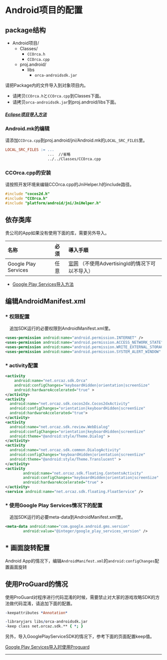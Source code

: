 # Android项目的配置

## package结构

* Android项目/
  * Classes/
    * `CCOrca.h`
    * `CCOrca.cpp`
  * proj.android/
    * libs
      * `orca-androidsdk.jar`


请把Package内的文件导入到对象项目内。
  * 请拷贝`CCOrca.h`と`CCOrca.cpp`到Classes下面。
  * 请拷贝`orca-androidsdk.jar`到proj.android/libs下面。

##### [Eclipse项目导入方法](/lang/cn/doc/integration/eclipse)

### Android.mk的编辑

请添加`CCOrca.cpp`到proj.android/jni/Android.mk的`LOCAL_SRC_FILES`里。

```mk
LOCAL_SRC_FILES := ...
                   ...  //省略
                   ../../Classes/CCOrca.cpp
```

### CCOrca.cpp的安装

请按照开发环境来编辑CCOrca.cpp的JniHelper.h的include路径。

 ```c++
#include "cocos2d.h"
#include "CCOrca.h"
#include "platform/android/jni/JniHelper.h"
 ```

## 依存类库

贵公司的App如果没有使用下面的库，需要另外导入。

|名称|必须|導入手順|
|:--|:--|:--|
|Google Play Services|任意|[官网](https://developers.google.com/android/guides/setup)  （不使用AdvertisingId的情况下可以不导入）|
* [Google Play Services导入方法](/lang/cn/doc/google_play_services)

## 编辑AndroidManifest.xml

### * 权限配置

　追加SDK运行的必要权限到AndroidManifest.xml里。

```xml
<uses-permission android:name="android.permission.INTERNET" />
<uses-permission android:name="android.permission.ACCESS_NETWORK_STATE" />
<uses-permission android:name="android.permission.WRITE_EXTERNAL_STORAGE" />
<uses-permission android:name="android.permission.SYSTEM_ALERT_WINDOW" />
```

### * activity配置

```xml
<activity
    android:name="net.orcaz.sdk.Orca"
    android:configChanges="keyboardHidden|orientation|screenSize"
    android:hardwareAccelerated="true" >
</activity>        
<activity
  android:name="net.orcaz.sdk.cocos2dx.Cocos2dxActivity"
  android:configChanges="orientation|keyboardHidden|screenSize"
  android:hardwareAccelerated="true">
</activity>
<activity
  android:name="net.orcaz.sdk.review.WebDialog"
  android:configChanges="orientation|keyboardHidden|screenSize"
  android:theme="@android:style/Theme.Dialog" >
</activity>
<activity
  android:name="net.orcaz.sdk.common.DialogActivity"
  android:configChanges="keyboardHidden|orientation|screenSize"
  android:theme="@android:style/Theme.Translucent" >
</activity>
<activity
        android:name="net.orcaz.sdk.floating.ContentsActivity"
        android:configChanges="keyboardHidden|orientation|screenSize"
        android:hardwareAccelerated="true" >
</activity>
<service android:name="net.orcaz.sdk.floating.FloatService" />
```

### * 使用Google Play Services情况下的配置
　追加SDK运行的必要meta-data到AndroidManifest.xml里。
```xml
<meta-data android:name="com.google.android.gms.version"
        android:value="@integer/google_play_services_version" />
```

## * 画面旋转配置

Android App的情况下，编辑`AndroidManifest.xml`的`android:configChanges`配置画面旋转

## 使用ProGuard的情况

使用ProGuard对程序进行代码混淆的时候，需要禁止对大家的游戏攻略SDK的方法做代码混淆，请追加下面的配置。


```prolog
-keepattributes *Annotation*

-libraryjars libs/orca-androidsdk.jar
-keep class net.orcaz.sdk.** { *; }
```

另外，导入GooglePlayServiceSDK的情况下，参考下面的页面配置keep值。

[Google Play Services导入时使用Proguard](https://developer.android.com/google/play-services/setup.html#Proguard)

----
